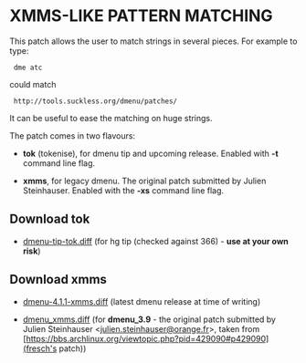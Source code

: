 XMMS-LIKE PATTERN MATCHING
==========================

This patch allows the user to match strings in several pieces.
For example to type:  

	 dme atc
  
could match  

	 http://tools.suckless.org/dmenu/patches/

It can be useful to ease the matching on huge strings.

The patch comes in two flavours:

* **tok** (tokenise), for dmenu tip and upcoming release. Enabled with **-t** command line flag.

* **xmms**, for legacy dmenu. The original patch submitted by Julien Steinhauser. Enabled with the **-xs** command line flag.

Download tok
------------

* [dmenu-tip-tok.diff](dmenu-tip-tok.diff) (for hg tip (checked against 366) - **use at your own risk**)

Download xmms
-------------

* [dmenu-4.1.1-xmms.diff](dmenu-4.1.1-xmms.diff) (latest dmenu release at time of writing)

* [dmenu_xmms.diff](dmenu_xmms.diff) (for **dmenu_3.9** - the original patch submitted by Julien Steinhauser <[julien.steinhauser@orange.fr](mailto:julien.steinhauser@orange.fr)>, taken from [https://bbs.archlinux.org/viewtopic.php?pid=429090#p429090](fresch's patch))

